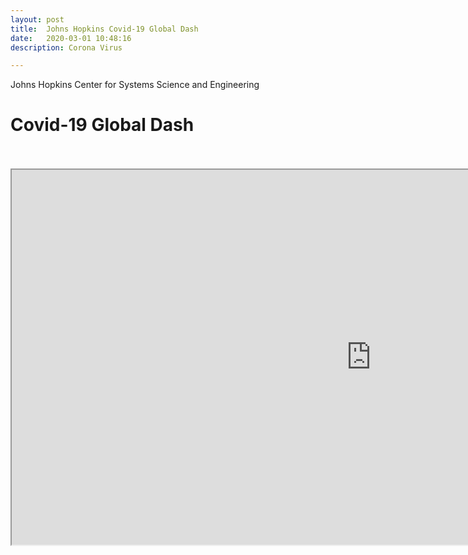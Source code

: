 ```yaml
---
layout: post
title:  Johns Hopkins Covid-19 Global Dash
date:   2020-03-01 10:48:16
description: Corona Virus

---
```



Johns Hopkins Center for Systems Science and Engineering

# Covid-19 Global Dash

<br>
<br>
<iframe width="1150" height="600" frameborder="5" scrolling="no" marginheight="0" marginwidth="0" title="2019-nCoV" src="https://gisanddata.maps.arcgis.com/apps/Embed/index.html?webmap=14aa9e5660cf42b5b4b546dec6ceec7c&extent=41.3846,10.535,-177.5174,50.8632&zoom=true&previewImage=false&scale=true&disable_scroll=true&theme=light"></iframe>
